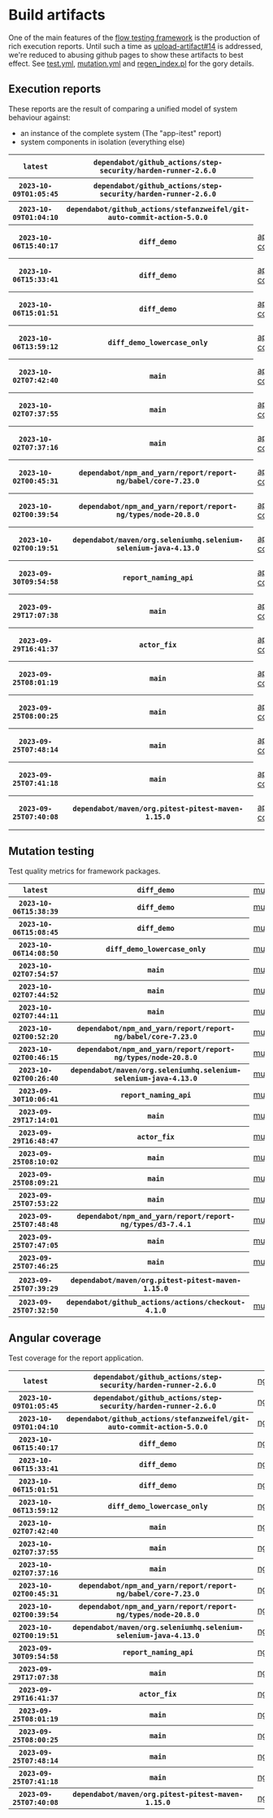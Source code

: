 # Build artifacts

One of the main features of the [flow testing framework](https://github.com/Mastercard/flow) is the production of rich execution reports.
Until such a time as [upload-artifact#14](https://github.com/actions/upload-artifact/issues/14) is addressed, we're reduced to abusing github pages to show these artifacts to best effect.
See [test.yml](https://github.com/Mastercard/flow/blob/main/.github/workflows/test.yml), [mutation.yml](https://github.com/Mastercard/flow/blob/main/.github/workflows/mutation.yml) and [regen_index.pl](https://github.com/Mastercard/flow/blob/pages/regen_index.pl) for the gory details.

## Execution reports

These reports are the result of comparing a unified model of system behaviour against:
 * an instance of the complete system (The "app-itest" report)
 * system components in isolation (everything else)

<!-- start:execution -->
<table>
	<tbody>
		<tr> <th><code>latest</code></th>
			 <th><code>dependabot/github_actions/step-security/harden-runner-2.6.0</code></th>
			<td></td>
			<td></td>
			<td></td>
			<td></td>
			<td></td>
			<td></td>
			<td></td>
			<td><a href="execution/latest/assert/assert-core/target/mctf/latest/index.html">assert/assert-core</a></td>
			<td><a href="execution/latest/example/app-core/target/mctf/latest/index.html">example/app-core</a></td>
			<td><a href="execution/latest/example/app-histogram/target/mctf/latest/index.html">example/app-histogram</a></td>
			<td><a href="execution/latest/example/app-itest/target/mctf/latest/index.html">example/app-itest</a></td>
			<td><a href="execution/latest/example/app-queue/target/mctf/latest/index.html">example/app-queue</a></td>
			<td><a href="execution/latest/example/app-store/target/mctf/latest/index.html">example/app-store</a></td>
			<td><a href="execution/latest/example/app-ui/target/mctf/latest/index.html">example/app-ui</a></td>
			<td><a href="execution/latest/example/app-web-ui/target/mctf/latest/index.html">example/app-web-ui</a></td>
		</tr>
		<tr> <th><code>2023-10-09T01:05:45</code></th>
			 <th><code>dependabot/github_actions/step-security/harden-runner-2.6.0</code></th>
			<td></td>
			<td></td>
			<td></td>
			<td></td>
			<td></td>
			<td></td>
			<td></td>
			<td><a href="execution/1696813545/assert/assert-core/target/mctf/latest/index.html">assert/assert-core</a></td>
			<td><a href="execution/1696813545/example/app-core/target/mctf/latest/index.html">example/app-core</a></td>
			<td><a href="execution/1696813545/example/app-histogram/target/mctf/latest/index.html">example/app-histogram</a></td>
			<td><a href="execution/1696813545/example/app-itest/target/mctf/latest/index.html">example/app-itest</a></td>
			<td><a href="execution/1696813545/example/app-queue/target/mctf/latest/index.html">example/app-queue</a></td>
			<td><a href="execution/1696813545/example/app-store/target/mctf/latest/index.html">example/app-store</a></td>
			<td><a href="execution/1696813545/example/app-ui/target/mctf/latest/index.html">example/app-ui</a></td>
			<td><a href="execution/1696813545/example/app-web-ui/target/mctf/latest/index.html">example/app-web-ui</a></td>
		</tr>
		<tr> <th><code>2023-10-09T01:04:10</code></th>
			 <th><code>dependabot/github_actions/stefanzweifel/git-auto-commit-action-5.0.0</code></th>
			<td></td>
			<td></td>
			<td></td>
			<td></td>
			<td></td>
			<td></td>
			<td></td>
			<td><a href="execution/1696813450/assert/assert-core/target/mctf/latest/index.html">assert/assert-core</a></td>
			<td><a href="execution/1696813450/example/app-core/target/mctf/latest/index.html">example/app-core</a></td>
			<td><a href="execution/1696813450/example/app-histogram/target/mctf/latest/index.html">example/app-histogram</a></td>
			<td><a href="execution/1696813450/example/app-itest/target/mctf/latest/index.html">example/app-itest</a></td>
			<td><a href="execution/1696813450/example/app-queue/target/mctf/latest/index.html">example/app-queue</a></td>
			<td><a href="execution/1696813450/example/app-store/target/mctf/latest/index.html">example/app-store</a></td>
			<td><a href="execution/1696813450/example/app-ui/target/mctf/latest/index.html">example/app-ui</a></td>
			<td><a href="execution/1696813450/example/app-web-ui/target/mctf/latest/index.html">example/app-web-ui</a></td>
		</tr>
		<tr> <th><code>2023-10-06T15:40:17</code></th>
			 <th><code>diff_demo</code></th>
			<td><a href="execution/1696606817/app-core/target/mctf/latest/index.html">app-core</a></td>
			<td><a href="execution/1696606817/app-histogram/target/mctf/latest/index.html">app-histogram</a></td>
			<td><a href="execution/1696606817/app-itest/target/mctf/latest/index.html">app-itest</a></td>
			<td><a href="execution/1696606817/app-queue/target/mctf/latest/index.html">app-queue</a></td>
			<td><a href="execution/1696606817/app-store/target/mctf/latest/index.html">app-store</a></td>
			<td><a href="execution/1696606817/app-ui/target/mctf/latest/index.html">app-ui</a></td>
			<td><a href="execution/1696606817/app-web-ui/target/mctf/latest/index.html">app-web-ui</a></td>
			<td></td>
			<td></td>
			<td></td>
			<td></td>
			<td></td>
			<td></td>
			<td></td>
			<td></td>
		</tr>
		<tr> <th><code>2023-10-06T15:33:41</code></th>
			 <th><code>diff_demo</code></th>
			<td><a href="execution/1696606421/example/app-core/target/mctf/latest/index.html">app-core</a></td>
			<td><a href="execution/1696606421/example/app-histogram/target/mctf/latest/index.html">app-histogram</a></td>
			<td><a href="execution/1696606421/example/app-itest/target/mctf/latest/index.html">app-itest</a></td>
			<td><a href="execution/1696606421/example/app-queue/target/mctf/latest/index.html">app-queue</a></td>
			<td><a href="execution/1696606421/example/app-store/target/mctf/latest/index.html">app-store</a></td>
			<td><a href="execution/1696606421/example/app-ui/target/mctf/latest/index.html">app-ui</a></td>
			<td><a href="execution/1696606421/example/app-web-ui/target/mctf/latest/index.html">app-web-ui</a></td>
			<td></td>
			<td></td>
			<td></td>
			<td></td>
			<td></td>
			<td></td>
			<td></td>
			<td></td>
		</tr>
		<tr> <th><code>2023-10-06T15:01:51</code></th>
			 <th><code>diff_demo</code></th>
			<td><a href="execution/1696604511/example/app-core/target/mctf/latest/index.html">app-core</a></td>
			<td><a href="execution/1696604511/example/app-histogram/target/mctf/latest/index.html">app-histogram</a></td>
			<td><a href="execution/1696604511/example/app-itest/target/mctf/latest/index.html">app-itest</a></td>
			<td><a href="execution/1696604511/example/app-queue/target/mctf/latest/index.html">app-queue</a></td>
			<td><a href="execution/1696604511/example/app-store/target/mctf/latest/index.html">app-store</a></td>
			<td><a href="execution/1696604511/example/app-ui/target/mctf/latest/index.html">app-ui</a></td>
			<td><a href="execution/1696604511/example/app-web-ui/target/mctf/latest/index.html">app-web-ui</a></td>
			<td></td>
			<td></td>
			<td></td>
			<td></td>
			<td></td>
			<td></td>
			<td></td>
			<td></td>
		</tr>
		<tr> <th><code>2023-10-06T13:59:12</code></th>
			 <th><code>diff_demo_lowercase_only</code></th>
			<td><a href="execution/1696600752/example/app-core/target/mctf/latest/index.html">app-core</a></td>
			<td><a href="execution/1696600752/example/app-histogram/target/mctf/latest/index.html">app-histogram</a></td>
			<td><a href="execution/1696600752/example/app-itest/target/mctf/latest/index.html">app-itest</a></td>
			<td><a href="execution/1696600752/example/app-queue/target/mctf/latest/index.html">app-queue</a></td>
			<td><a href="execution/1696600752/example/app-store/target/mctf/latest/index.html">app-store</a></td>
			<td><a href="execution/1696600752/example/app-ui/target/mctf/latest/index.html">app-ui</a></td>
			<td><a href="execution/1696600752/example/app-web-ui/target/mctf/latest/index.html">app-web-ui</a></td>
			<td></td>
			<td></td>
			<td></td>
			<td></td>
			<td></td>
			<td></td>
			<td></td>
			<td></td>
		</tr>
		<tr> <th><code>2023-10-02T07:42:40</code></th>
			 <th><code>main</code></th>
			<td><a href="execution/1696232560/example/app-core/target/mctf/latest/index.html">app-core</a></td>
			<td><a href="execution/1696232560/example/app-histogram/target/mctf/latest/index.html">app-histogram</a></td>
			<td><a href="execution/1696232560/example/app-itest/target/mctf/latest/index.html">app-itest</a></td>
			<td><a href="execution/1696232560/example/app-queue/target/mctf/latest/index.html">app-queue</a></td>
			<td><a href="execution/1696232560/example/app-store/target/mctf/latest/index.html">app-store</a></td>
			<td><a href="execution/1696232560/example/app-ui/target/mctf/latest/index.html">app-ui</a></td>
			<td><a href="execution/1696232560/example/app-web-ui/target/mctf/latest/index.html">app-web-ui</a></td>
			<td></td>
			<td></td>
			<td></td>
			<td></td>
			<td></td>
			<td></td>
			<td></td>
			<td></td>
		</tr>
		<tr> <th><code>2023-10-02T07:37:55</code></th>
			 <th><code>main</code></th>
			<td><a href="execution/1696232275/example/app-core/target/mctf/latest/index.html">app-core</a></td>
			<td><a href="execution/1696232275/example/app-histogram/target/mctf/latest/index.html">app-histogram</a></td>
			<td><a href="execution/1696232275/example/app-itest/target/mctf/latest/index.html">app-itest</a></td>
			<td><a href="execution/1696232275/example/app-queue/target/mctf/latest/index.html">app-queue</a></td>
			<td><a href="execution/1696232275/example/app-store/target/mctf/latest/index.html">app-store</a></td>
			<td><a href="execution/1696232275/example/app-ui/target/mctf/latest/index.html">app-ui</a></td>
			<td><a href="execution/1696232275/example/app-web-ui/target/mctf/latest/index.html">app-web-ui</a></td>
			<td></td>
			<td></td>
			<td></td>
			<td></td>
			<td></td>
			<td></td>
			<td></td>
			<td></td>
		</tr>
		<tr> <th><code>2023-10-02T07:37:16</code></th>
			 <th><code>main</code></th>
			<td><a href="execution/1696232236/example/app-core/target/mctf/latest/index.html">app-core</a></td>
			<td><a href="execution/1696232236/example/app-histogram/target/mctf/latest/index.html">app-histogram</a></td>
			<td><a href="execution/1696232236/example/app-itest/target/mctf/latest/index.html">app-itest</a></td>
			<td><a href="execution/1696232236/example/app-queue/target/mctf/latest/index.html">app-queue</a></td>
			<td><a href="execution/1696232236/example/app-store/target/mctf/latest/index.html">app-store</a></td>
			<td><a href="execution/1696232236/example/app-ui/target/mctf/latest/index.html">app-ui</a></td>
			<td><a href="execution/1696232236/example/app-web-ui/target/mctf/latest/index.html">app-web-ui</a></td>
			<td></td>
			<td></td>
			<td></td>
			<td></td>
			<td></td>
			<td></td>
			<td></td>
			<td></td>
		</tr>
		<tr> <th><code>2023-10-02T00:45:31</code></th>
			 <th><code>dependabot/npm_and_yarn/report/report-ng/babel/core-7.23.0</code></th>
			<td><a href="execution/1696207531/example/app-core/target/mctf/latest/index.html">app-core</a></td>
			<td><a href="execution/1696207531/example/app-histogram/target/mctf/latest/index.html">app-histogram</a></td>
			<td><a href="execution/1696207531/example/app-itest/target/mctf/latest/index.html">app-itest</a></td>
			<td><a href="execution/1696207531/example/app-queue/target/mctf/latest/index.html">app-queue</a></td>
			<td><a href="execution/1696207531/example/app-store/target/mctf/latest/index.html">app-store</a></td>
			<td><a href="execution/1696207531/example/app-ui/target/mctf/latest/index.html">app-ui</a></td>
			<td><a href="execution/1696207531/example/app-web-ui/target/mctf/latest/index.html">app-web-ui</a></td>
			<td></td>
			<td></td>
			<td></td>
			<td></td>
			<td></td>
			<td></td>
			<td></td>
			<td></td>
		</tr>
		<tr> <th><code>2023-10-02T00:39:54</code></th>
			 <th><code>dependabot/npm_and_yarn/report/report-ng/types/node-20.8.0</code></th>
			<td><a href="execution/1696207194/example/app-core/target/mctf/latest/index.html">app-core</a></td>
			<td><a href="execution/1696207194/example/app-histogram/target/mctf/latest/index.html">app-histogram</a></td>
			<td><a href="execution/1696207194/example/app-itest/target/mctf/latest/index.html">app-itest</a></td>
			<td><a href="execution/1696207194/example/app-queue/target/mctf/latest/index.html">app-queue</a></td>
			<td><a href="execution/1696207194/example/app-store/target/mctf/latest/index.html">app-store</a></td>
			<td><a href="execution/1696207194/example/app-ui/target/mctf/latest/index.html">app-ui</a></td>
			<td><a href="execution/1696207194/example/app-web-ui/target/mctf/latest/index.html">app-web-ui</a></td>
			<td></td>
			<td></td>
			<td></td>
			<td></td>
			<td></td>
			<td></td>
			<td></td>
			<td></td>
		</tr>
		<tr> <th><code>2023-10-02T00:19:51</code></th>
			 <th><code>dependabot/maven/org.seleniumhq.selenium-selenium-java-4.13.0</code></th>
			<td><a href="execution/1696205991/example/app-core/target/mctf/latest/index.html">app-core</a></td>
			<td><a href="execution/1696205991/example/app-histogram/target/mctf/latest/index.html">app-histogram</a></td>
			<td><a href="execution/1696205991/example/app-itest/target/mctf/latest/index.html">app-itest</a></td>
			<td><a href="execution/1696205991/example/app-queue/target/mctf/latest/index.html">app-queue</a></td>
			<td><a href="execution/1696205991/example/app-store/target/mctf/latest/index.html">app-store</a></td>
			<td><a href="execution/1696205991/example/app-ui/target/mctf/latest/index.html">app-ui</a></td>
			<td><a href="execution/1696205991/example/app-web-ui/target/mctf/latest/index.html">app-web-ui</a></td>
			<td></td>
			<td></td>
			<td></td>
			<td></td>
			<td></td>
			<td></td>
			<td></td>
			<td></td>
		</tr>
		<tr> <th><code>2023-09-30T09:54:58</code></th>
			 <th><code>report_naming_api</code></th>
			<td><a href="execution/1696067698/example/app-core/target/mctf/latest/index.html">app-core</a></td>
			<td><a href="execution/1696067698/example/app-histogram/target/mctf/latest/index.html">app-histogram</a></td>
			<td><a href="execution/1696067698/example/app-itest/target/mctf/latest/index.html">app-itest</a></td>
			<td><a href="execution/1696067698/example/app-queue/target/mctf/latest/index.html">app-queue</a></td>
			<td><a href="execution/1696067698/example/app-store/target/mctf/latest/index.html">app-store</a></td>
			<td><a href="execution/1696067698/example/app-ui/target/mctf/latest/index.html">app-ui</a></td>
			<td><a href="execution/1696067698/example/app-web-ui/target/mctf/latest/index.html">app-web-ui</a></td>
			<td></td>
			<td></td>
			<td></td>
			<td></td>
			<td></td>
			<td></td>
			<td></td>
			<td></td>
		</tr>
		<tr> <th><code>2023-09-29T17:07:38</code></th>
			 <th><code>main</code></th>
			<td><a href="execution/1696007258/example/app-core/target/mctf/latest/index.html">app-core</a></td>
			<td><a href="execution/1696007258/example/app-histogram/target/mctf/latest/index.html">app-histogram</a></td>
			<td><a href="execution/1696007258/example/app-itest/target/mctf/latest/index.html">app-itest</a></td>
			<td><a href="execution/1696007258/example/app-queue/target/mctf/latest/index.html">app-queue</a></td>
			<td><a href="execution/1696007258/example/app-store/target/mctf/latest/index.html">app-store</a></td>
			<td><a href="execution/1696007258/example/app-ui/target/mctf/latest/index.html">app-ui</a></td>
			<td><a href="execution/1696007258/example/app-web-ui/target/mctf/latest/index.html">app-web-ui</a></td>
			<td></td>
			<td></td>
			<td></td>
			<td></td>
			<td></td>
			<td></td>
			<td></td>
			<td></td>
		</tr>
		<tr> <th><code>2023-09-29T16:41:37</code></th>
			 <th><code>actor_fix</code></th>
			<td><a href="execution/1696005697/example/app-core/target/mctf/latest/index.html">app-core</a></td>
			<td><a href="execution/1696005697/example/app-histogram/target/mctf/latest/index.html">app-histogram</a></td>
			<td><a href="execution/1696005697/example/app-itest/target/mctf/latest/index.html">app-itest</a></td>
			<td><a href="execution/1696005697/example/app-queue/target/mctf/latest/index.html">app-queue</a></td>
			<td><a href="execution/1696005697/example/app-store/target/mctf/latest/index.html">app-store</a></td>
			<td><a href="execution/1696005697/example/app-ui/target/mctf/latest/index.html">app-ui</a></td>
			<td><a href="execution/1696005697/example/app-web-ui/target/mctf/latest/index.html">app-web-ui</a></td>
			<td></td>
			<td></td>
			<td></td>
			<td></td>
			<td></td>
			<td></td>
			<td></td>
			<td></td>
		</tr>
		<tr> <th><code>2023-09-25T08:01:19</code></th>
			 <th><code>main</code></th>
			<td><a href="execution/1695628879/example/app-core/target/mctf/latest/index.html">app-core</a></td>
			<td><a href="execution/1695628879/example/app-histogram/target/mctf/latest/index.html">app-histogram</a></td>
			<td><a href="execution/1695628879/example/app-itest/target/mctf/latest/index.html">app-itest</a></td>
			<td><a href="execution/1695628879/example/app-queue/target/mctf/latest/index.html">app-queue</a></td>
			<td><a href="execution/1695628879/example/app-store/target/mctf/latest/index.html">app-store</a></td>
			<td><a href="execution/1695628879/example/app-ui/target/mctf/latest/index.html">app-ui</a></td>
			<td><a href="execution/1695628879/example/app-web-ui/target/mctf/latest/index.html">app-web-ui</a></td>
			<td></td>
			<td></td>
			<td></td>
			<td></td>
			<td></td>
			<td></td>
			<td></td>
			<td></td>
		</tr>
		<tr> <th><code>2023-09-25T08:00:25</code></th>
			 <th><code>main</code></th>
			<td><a href="execution/1695628825/example/app-core/target/mctf/latest/index.html">app-core</a></td>
			<td><a href="execution/1695628825/example/app-histogram/target/mctf/latest/index.html">app-histogram</a></td>
			<td><a href="execution/1695628825/example/app-itest/target/mctf/latest/index.html">app-itest</a></td>
			<td><a href="execution/1695628825/example/app-queue/target/mctf/latest/index.html">app-queue</a></td>
			<td><a href="execution/1695628825/example/app-store/target/mctf/latest/index.html">app-store</a></td>
			<td><a href="execution/1695628825/example/app-ui/target/mctf/latest/index.html">app-ui</a></td>
			<td><a href="execution/1695628825/example/app-web-ui/target/mctf/latest/index.html">app-web-ui</a></td>
			<td></td>
			<td></td>
			<td></td>
			<td></td>
			<td></td>
			<td></td>
			<td></td>
			<td></td>
		</tr>
		<tr> <th><code>2023-09-25T07:48:14</code></th>
			 <th><code>main</code></th>
			<td><a href="execution/1695628094/example/app-core/target/mctf/latest/index.html">app-core</a></td>
			<td><a href="execution/1695628094/example/app-histogram/target/mctf/latest/index.html">app-histogram</a></td>
			<td><a href="execution/1695628094/example/app-itest/target/mctf/latest/index.html">app-itest</a></td>
			<td><a href="execution/1695628094/example/app-queue/target/mctf/latest/index.html">app-queue</a></td>
			<td><a href="execution/1695628094/example/app-store/target/mctf/latest/index.html">app-store</a></td>
			<td><a href="execution/1695628094/example/app-ui/target/mctf/latest/index.html">app-ui</a></td>
			<td><a href="execution/1695628094/example/app-web-ui/target/mctf/latest/index.html">app-web-ui</a></td>
			<td></td>
			<td></td>
			<td></td>
			<td></td>
			<td></td>
			<td></td>
			<td></td>
			<td></td>
		</tr>
		<tr> <th><code>2023-09-25T07:41:18</code></th>
			 <th><code>main</code></th>
			<td><a href="execution/1695627678/example/app-core/target/mctf/latest/index.html">app-core</a></td>
			<td><a href="execution/1695627678/example/app-histogram/target/mctf/latest/index.html">app-histogram</a></td>
			<td><a href="execution/1695627678/example/app-itest/target/mctf/latest/index.html">app-itest</a></td>
			<td><a href="execution/1695627678/example/app-queue/target/mctf/latest/index.html">app-queue</a></td>
			<td><a href="execution/1695627678/example/app-store/target/mctf/latest/index.html">app-store</a></td>
			<td><a href="execution/1695627678/example/app-ui/target/mctf/latest/index.html">app-ui</a></td>
			<td><a href="execution/1695627678/example/app-web-ui/target/mctf/latest/index.html">app-web-ui</a></td>
			<td></td>
			<td></td>
			<td></td>
			<td></td>
			<td></td>
			<td></td>
			<td></td>
			<td></td>
		</tr>
		<tr> <th><code>2023-09-25T07:40:08</code></th>
			 <th><code>dependabot/maven/org.pitest-pitest-maven-1.15.0</code></th>
			<td><a href="execution/1695627608/example/app-core/target/mctf/latest/index.html">app-core</a></td>
			<td><a href="execution/1695627608/example/app-histogram/target/mctf/latest/index.html">app-histogram</a></td>
			<td><a href="execution/1695627608/example/app-itest/target/mctf/latest/index.html">app-itest</a></td>
			<td><a href="execution/1695627608/example/app-queue/target/mctf/latest/index.html">app-queue</a></td>
			<td><a href="execution/1695627608/example/app-store/target/mctf/latest/index.html">app-store</a></td>
			<td><a href="execution/1695627608/example/app-ui/target/mctf/latest/index.html">app-ui</a></td>
			<td><a href="execution/1695627608/example/app-web-ui/target/mctf/latest/index.html">app-web-ui</a></td>
			<td></td>
			<td></td>
			<td></td>
			<td></td>
			<td></td>
			<td></td>
			<td></td>
			<td></td>
		</tr>
	</tbody>
</table>
<!-- end:execution -->

## Mutation testing

Test quality metrics for framework packages.

<!-- start:mutation -->
<table>
	<tbody>
		<tr> <th><code>latest</code></th>
			 <th><code>diff_demo</code></th>
			<td><a href="mutation/latest/mutation_report/index.html">mutation</a></td>
			<td></td>
			<td></td>
			<td></td>
			<td></td>
			<td></td>
			<td></td>
			<td></td>
			<td></td>
			<td></td>
			<td></td>
			<td></td>
			<td></td>
			<td></td>
		</tr>
		<tr> <th><code>2023-10-06T15:38:39</code></th>
			 <th><code>diff_demo</code></th>
			<td><a href="mutation/1696606719/mutation_report/index.html">mutation</a></td>
			<td></td>
			<td></td>
			<td></td>
			<td></td>
			<td></td>
			<td></td>
			<td></td>
			<td></td>
			<td></td>
			<td></td>
			<td></td>
			<td></td>
			<td></td>
		</tr>
		<tr> <th><code>2023-10-06T15:08:45</code></th>
			 <th><code>diff_demo</code></th>
			<td><a href="mutation/1696604925/mutation_report/index.html">mutation</a></td>
			<td></td>
			<td></td>
			<td></td>
			<td></td>
			<td></td>
			<td></td>
			<td></td>
			<td></td>
			<td></td>
			<td></td>
			<td></td>
			<td></td>
			<td></td>
		</tr>
		<tr> <th><code>2023-10-06T14:08:50</code></th>
			 <th><code>diff_demo_lowercase_only</code></th>
			<td><a href="mutation/1696601330/mutation_report/index.html">mutation</a></td>
			<td></td>
			<td></td>
			<td></td>
			<td></td>
			<td></td>
			<td></td>
			<td></td>
			<td></td>
			<td></td>
			<td></td>
			<td></td>
			<td></td>
			<td></td>
		</tr>
		<tr> <th><code>2023-10-02T07:54:57</code></th>
			 <th><code>main</code></th>
			<td><a href="mutation/1696233297/mutation_report/index.html">mutation</a></td>
			<td></td>
			<td></td>
			<td></td>
			<td></td>
			<td></td>
			<td></td>
			<td></td>
			<td></td>
			<td></td>
			<td></td>
			<td></td>
			<td></td>
			<td></td>
		</tr>
		<tr> <th><code>2023-10-02T07:44:52</code></th>
			 <th><code>main</code></th>
			<td><a href="mutation/1696232692/mutation_report/index.html">mutation</a></td>
			<td></td>
			<td></td>
			<td></td>
			<td></td>
			<td></td>
			<td></td>
			<td></td>
			<td></td>
			<td></td>
			<td></td>
			<td></td>
			<td></td>
			<td></td>
		</tr>
		<tr> <th><code>2023-10-02T07:44:11</code></th>
			 <th><code>main</code></th>
			<td><a href="mutation/1696232651/mutation_report/index.html">mutation</a></td>
			<td></td>
			<td></td>
			<td></td>
			<td></td>
			<td></td>
			<td></td>
			<td></td>
			<td></td>
			<td></td>
			<td></td>
			<td></td>
			<td></td>
			<td></td>
		</tr>
		<tr> <th><code>2023-10-02T00:52:20</code></th>
			 <th><code>dependabot/npm_and_yarn/report/report-ng/babel/core-7.23.0</code></th>
			<td><a href="mutation/1696207940/mutation_report/index.html">mutation</a></td>
			<td></td>
			<td></td>
			<td></td>
			<td></td>
			<td></td>
			<td></td>
			<td></td>
			<td></td>
			<td></td>
			<td></td>
			<td></td>
			<td></td>
			<td></td>
		</tr>
		<tr> <th><code>2023-10-02T00:46:15</code></th>
			 <th><code>dependabot/npm_and_yarn/report/report-ng/types/node-20.8.0</code></th>
			<td><a href="mutation/1696207575/mutation_report/index.html">mutation</a></td>
			<td></td>
			<td></td>
			<td></td>
			<td></td>
			<td></td>
			<td></td>
			<td></td>
			<td></td>
			<td></td>
			<td></td>
			<td></td>
			<td></td>
			<td></td>
		</tr>
		<tr> <th><code>2023-10-02T00:26:40</code></th>
			 <th><code>dependabot/maven/org.seleniumhq.selenium-selenium-java-4.13.0</code></th>
			<td><a href="mutation/1696206400/mutation_report/index.html">mutation</a></td>
			<td></td>
			<td></td>
			<td></td>
			<td></td>
			<td></td>
			<td></td>
			<td></td>
			<td></td>
			<td></td>
			<td></td>
			<td></td>
			<td></td>
			<td></td>
		</tr>
		<tr> <th><code>2023-09-30T10:06:41</code></th>
			 <th><code>report_naming_api</code></th>
			<td><a href="mutation/1696068401/mutation_report/index.html">mutation</a></td>
			<td></td>
			<td></td>
			<td></td>
			<td></td>
			<td></td>
			<td></td>
			<td></td>
			<td></td>
			<td></td>
			<td></td>
			<td></td>
			<td></td>
			<td></td>
		</tr>
		<tr> <th><code>2023-09-29T17:14:01</code></th>
			 <th><code>main</code></th>
			<td><a href="mutation/1696007641/mutation_report/index.html">mutation</a></td>
			<td></td>
			<td></td>
			<td></td>
			<td></td>
			<td></td>
			<td></td>
			<td></td>
			<td></td>
			<td></td>
			<td></td>
			<td></td>
			<td></td>
			<td></td>
		</tr>
		<tr> <th><code>2023-09-29T16:48:47</code></th>
			 <th><code>actor_fix</code></th>
			<td><a href="mutation/1696006127/mutation_report/index.html">mutation</a></td>
			<td></td>
			<td></td>
			<td></td>
			<td></td>
			<td></td>
			<td></td>
			<td></td>
			<td></td>
			<td></td>
			<td></td>
			<td></td>
			<td></td>
			<td></td>
		</tr>
		<tr> <th><code>2023-09-25T08:10:02</code></th>
			 <th><code>main</code></th>
			<td><a href="mutation/1695629402/mutation_report/index.html">mutation</a></td>
			<td></td>
			<td></td>
			<td></td>
			<td></td>
			<td></td>
			<td></td>
			<td></td>
			<td></td>
			<td></td>
			<td></td>
			<td></td>
			<td></td>
			<td></td>
		</tr>
		<tr> <th><code>2023-09-25T08:09:21</code></th>
			 <th><code>main</code></th>
			<td><a href="mutation/1695629361/mutation_report/index.html">mutation</a></td>
			<td></td>
			<td></td>
			<td></td>
			<td></td>
			<td></td>
			<td></td>
			<td></td>
			<td></td>
			<td></td>
			<td></td>
			<td></td>
			<td></td>
			<td></td>
		</tr>
		<tr> <th><code>2023-09-25T07:53:22</code></th>
			 <th><code>main</code></th>
			<td><a href="mutation/1695628402/mutation_report/index.html">mutation</a></td>
			<td></td>
			<td></td>
			<td></td>
			<td></td>
			<td></td>
			<td></td>
			<td></td>
			<td></td>
			<td></td>
			<td></td>
			<td></td>
			<td></td>
			<td></td>
		</tr>
		<tr> <th><code>2023-09-25T07:48:48</code></th>
			 <th><code>dependabot/npm_and_yarn/report/report-ng/types/d3-7.4.1</code></th>
			<td><a href="mutation/1695628128/mutation_report/index.html">mutation</a></td>
			<td></td>
			<td></td>
			<td></td>
			<td></td>
			<td></td>
			<td></td>
			<td></td>
			<td></td>
			<td></td>
			<td></td>
			<td></td>
			<td></td>
			<td></td>
		</tr>
		<tr> <th><code>2023-09-25T07:47:05</code></th>
			 <th><code>main</code></th>
			<td><a href="mutation/1695628025/mutation_report/index.html">mutation</a></td>
			<td></td>
			<td></td>
			<td></td>
			<td></td>
			<td></td>
			<td></td>
			<td></td>
			<td></td>
			<td></td>
			<td></td>
			<td></td>
			<td></td>
			<td></td>
		</tr>
		<tr> <th><code>2023-09-25T07:46:25</code></th>
			 <th><code>main</code></th>
			<td><a href="mutation/1695627985/mutation_report/index.html">mutation</a></td>
			<td></td>
			<td></td>
			<td></td>
			<td></td>
			<td></td>
			<td></td>
			<td></td>
			<td></td>
			<td></td>
			<td></td>
			<td></td>
			<td></td>
			<td></td>
		</tr>
		<tr> <th><code>2023-09-25T07:39:29</code></th>
			 <th><code>dependabot/maven/org.pitest-pitest-maven-1.15.0</code></th>
			<td></td>
			<td><a href="mutation/1695627569/mutation_report/index.html">mutation_report</a></td>
			<td><a href="mutation/1695627569/project_mutation_reports/api/target/pit-reports/index.html">project_mutation_reports/api/target/pit-reports</a></td>
			<td><a href="mutation/1695627569/project_mutation_reports/builder/target/pit-reports/index.html">project_mutation_reports/builder/target/pit-reports</a></td>
			<td><a href="mutation/1695627569/project_mutation_reports/message/message-core/target/pit-reports/index.html">project_mutation_reports/message/message-core/target/pit-reports</a></td>
			<td><a href="mutation/1695627569/project_mutation_reports/message/message-http/target/pit-reports/index.html">project_mutation_reports/message/message-http/target/pit-reports</a></td>
			<td><a href="mutation/1695627569/project_mutation_reports/message/message-json/target/pit-reports/index.html">project_mutation_reports/message/message-json/target/pit-reports</a></td>
			<td><a href="mutation/1695627569/project_mutation_reports/message/message-sql/target/pit-reports/index.html">project_mutation_reports/message/message-sql/target/pit-reports</a></td>
			<td><a href="mutation/1695627569/project_mutation_reports/message/message-text/target/pit-reports/index.html">project_mutation_reports/message/message-text/target/pit-reports</a></td>
			<td><a href="mutation/1695627569/project_mutation_reports/message/message-web/target/pit-reports/index.html">project_mutation_reports/message/message-web/target/pit-reports</a></td>
			<td><a href="mutation/1695627569/project_mutation_reports/message/message-xml/target/pit-reports/index.html">project_mutation_reports/message/message-xml/target/pit-reports</a></td>
			<td><a href="mutation/1695627569/project_mutation_reports/model/target/pit-reports/index.html">project_mutation_reports/model/target/pit-reports</a></td>
			<td><a href="mutation/1695627569/project_mutation_reports/validation/validation-core/target/pit-reports/index.html">project_mutation_reports/validation/validation-core/target/pit-reports</a></td>
			<td><a href="mutation/1695627569/project_mutation_reports/validation/validation-junit5/target/pit-reports/index.html">project_mutation_reports/validation/validation-junit5/target/pit-reports</a></td>
		</tr>
		<tr> <th><code>2023-09-25T07:32:50</code></th>
			 <th><code>dependabot/github_actions/actions/checkout-4.1.0</code></th>
			<td><a href="mutation/1695627170/mutation_report/index.html">mutation</a></td>
			<td></td>
			<td></td>
			<td></td>
			<td></td>
			<td></td>
			<td></td>
			<td></td>
			<td></td>
			<td></td>
			<td></td>
			<td></td>
			<td></td>
			<td></td>
		</tr>
	</tbody>
</table>
<!-- end:mutation -->

## Angular coverage

Test coverage for the report application.

<!-- start:ng_coverage -->
<table>
	<tbody>
		<tr> <th><code>latest</code></th>
			 <th><code>dependabot/github_actions/step-security/harden-runner-2.6.0</code></th>
			<td><a href="ng_coverage/latest/report/index.html">ng_coverage</a></td>
		</tr>
		<tr> <th><code>2023-10-09T01:05:45</code></th>
			 <th><code>dependabot/github_actions/step-security/harden-runner-2.6.0</code></th>
			<td><a href="ng_coverage/1696813545/report/index.html">ng_coverage</a></td>
		</tr>
		<tr> <th><code>2023-10-09T01:04:10</code></th>
			 <th><code>dependabot/github_actions/stefanzweifel/git-auto-commit-action-5.0.0</code></th>
			<td><a href="ng_coverage/1696813450/report/index.html">ng_coverage</a></td>
		</tr>
		<tr> <th><code>2023-10-06T15:40:17</code></th>
			 <th><code>diff_demo</code></th>
			<td><a href="ng_coverage/1696606817/report/index.html">ng_coverage</a></td>
		</tr>
		<tr> <th><code>2023-10-06T15:33:41</code></th>
			 <th><code>diff_demo</code></th>
			<td><a href="ng_coverage/1696606421/report/index.html">ng_coverage</a></td>
		</tr>
		<tr> <th><code>2023-10-06T15:01:51</code></th>
			 <th><code>diff_demo</code></th>
			<td><a href="ng_coverage/1696604511/report/index.html">ng_coverage</a></td>
		</tr>
		<tr> <th><code>2023-10-06T13:59:12</code></th>
			 <th><code>diff_demo_lowercase_only</code></th>
			<td><a href="ng_coverage/1696600752/report/index.html">ng_coverage</a></td>
		</tr>
		<tr> <th><code>2023-10-02T07:42:40</code></th>
			 <th><code>main</code></th>
			<td><a href="ng_coverage/1696232560/report/index.html">ng_coverage</a></td>
		</tr>
		<tr> <th><code>2023-10-02T07:37:55</code></th>
			 <th><code>main</code></th>
			<td><a href="ng_coverage/1696232275/report/index.html">ng_coverage</a></td>
		</tr>
		<tr> <th><code>2023-10-02T07:37:16</code></th>
			 <th><code>main</code></th>
			<td><a href="ng_coverage/1696232236/report/index.html">ng_coverage</a></td>
		</tr>
		<tr> <th><code>2023-10-02T00:45:31</code></th>
			 <th><code>dependabot/npm_and_yarn/report/report-ng/babel/core-7.23.0</code></th>
			<td><a href="ng_coverage/1696207531/report/index.html">ng_coverage</a></td>
		</tr>
		<tr> <th><code>2023-10-02T00:39:54</code></th>
			 <th><code>dependabot/npm_and_yarn/report/report-ng/types/node-20.8.0</code></th>
			<td><a href="ng_coverage/1696207194/report/index.html">ng_coverage</a></td>
		</tr>
		<tr> <th><code>2023-10-02T00:19:51</code></th>
			 <th><code>dependabot/maven/org.seleniumhq.selenium-selenium-java-4.13.0</code></th>
			<td><a href="ng_coverage/1696205991/report/index.html">ng_coverage</a></td>
		</tr>
		<tr> <th><code>2023-09-30T09:54:58</code></th>
			 <th><code>report_naming_api</code></th>
			<td><a href="ng_coverage/1696067698/report/index.html">ng_coverage</a></td>
		</tr>
		<tr> <th><code>2023-09-29T17:07:38</code></th>
			 <th><code>main</code></th>
			<td><a href="ng_coverage/1696007258/report/index.html">ng_coverage</a></td>
		</tr>
		<tr> <th><code>2023-09-29T16:41:37</code></th>
			 <th><code>actor_fix</code></th>
			<td><a href="ng_coverage/1696005697/report/index.html">ng_coverage</a></td>
		</tr>
		<tr> <th><code>2023-09-25T08:01:19</code></th>
			 <th><code>main</code></th>
			<td><a href="ng_coverage/1695628879/report/index.html">ng_coverage</a></td>
		</tr>
		<tr> <th><code>2023-09-25T08:00:25</code></th>
			 <th><code>main</code></th>
			<td><a href="ng_coverage/1695628825/report/index.html">ng_coverage</a></td>
		</tr>
		<tr> <th><code>2023-09-25T07:48:14</code></th>
			 <th><code>main</code></th>
			<td><a href="ng_coverage/1695628094/report/index.html">ng_coverage</a></td>
		</tr>
		<tr> <th><code>2023-09-25T07:41:18</code></th>
			 <th><code>main</code></th>
			<td><a href="ng_coverage/1695627678/report/index.html">ng_coverage</a></td>
		</tr>
		<tr> <th><code>2023-09-25T07:40:08</code></th>
			 <th><code>dependabot/maven/org.pitest-pitest-maven-1.15.0</code></th>
			<td><a href="ng_coverage/1695627608/report/index.html">ng_coverage</a></td>
		</tr>
	</tbody>
</table>
<!-- end:ng_coverage -->